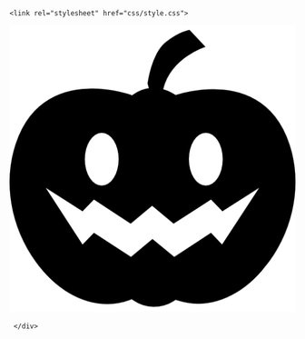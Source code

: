 
<html lang="en">
<head>
	<meta charset="UTF-8">

	<link rel="stylesheet" href="css/style.css">
</head>
<body>
	 <div class="instttt">  
     <div class="box">  
     </div>  
   </div>  
   	 <div class="hellowen"><div class="instttt2">  
     <div class="box2">  
     	<img src="img/witch.png" alt="" class="witch">
 
     </div>  
   </div> </div>
</body>

